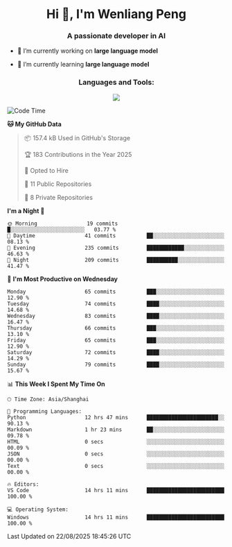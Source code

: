 <h1 align="center">Hi 👋, I'm Wenliang Peng</h1>
<h3 align="center">A passionate developer in AI</h3>

- 🔭 I’m currently working on **large language model**

- 🌱 I’m currently learning **large language model**

<!-- <h3 align="left">Connect with me:</h3> -->
<!-- <p align="left">
</p> -->

<h3 align="center">Languages and Tools:</h3>
<p align="center">
  <a href="https://skillicons.dev">
    <img src="https://skillicons.dev/icons?i=cpp,ros,docker,azure,git,linux,py,pytorch,cmake,githubactions,powershell,md&perline=6" />
  </a>
</p>


<!-- <p><img align="center" src="https://github-readme-stats.vercel.app/api/top-langs?username=bpwl0121&show_icons=true&locale=en&layout=compact" alt="bpwl0121" /></p> -->

<!-- <p><img align="center" src="https://github-readme-streak-stats.herokuapp.com/?user=bpwl0121&" alt="bpwl0121" /></p> -->

<!--START_SECTION:waka-->
![Code Time](http://img.shields.io/badge/Code%20Time-362%20hrs%2042%20mins-blue)

**🐱 My GitHub Data** 

> 📦 157.4 kB Used in GitHub's Storage 
 > 
> 🏆 183 Contributions in the Year 2025
 > 
> 💼 Opted to Hire
 > 
> 📜 11 Public Repositories 
 > 
> 🔑 8 Private Repositories 
 > 
**I'm a Night 🦉** 

```text
🌞 Morning                19 commits          █░░░░░░░░░░░░░░░░░░░░░░░░   03.77 % 
🌆 Daytime                41 commits          ██░░░░░░░░░░░░░░░░░░░░░░░   08.13 % 
🌃 Evening                235 commits         ████████████░░░░░░░░░░░░░   46.63 % 
🌙 Night                  209 commits         ██████████░░░░░░░░░░░░░░░   41.47 % 
```
📅 **I'm Most Productive on Wednesday** 

```text
Monday                   65 commits          ███░░░░░░░░░░░░░░░░░░░░░░   12.90 % 
Tuesday                  74 commits          ████░░░░░░░░░░░░░░░░░░░░░   14.68 % 
Wednesday                83 commits          ████░░░░░░░░░░░░░░░░░░░░░   16.47 % 
Thursday                 66 commits          ███░░░░░░░░░░░░░░░░░░░░░░   13.10 % 
Friday                   65 commits          ███░░░░░░░░░░░░░░░░░░░░░░   12.90 % 
Saturday                 72 commits          ████░░░░░░░░░░░░░░░░░░░░░   14.29 % 
Sunday                   79 commits          ████░░░░░░░░░░░░░░░░░░░░░   15.67 % 
```


📊 **This Week I Spent My Time On** 

```text
🕑︎ Time Zone: Asia/Shanghai

💬 Programming Languages: 
Python                   12 hrs 47 mins      ███████████████████████░░   90.13 % 
Markdown                 1 hr 23 mins        ██░░░░░░░░░░░░░░░░░░░░░░░   09.78 % 
HTML                     0 secs              ░░░░░░░░░░░░░░░░░░░░░░░░░   00.09 % 
JSON                     0 secs              ░░░░░░░░░░░░░░░░░░░░░░░░░   00.00 % 
Text                     0 secs              ░░░░░░░░░░░░░░░░░░░░░░░░░   00.00 % 

🔥 Editors: 
VS Code                  14 hrs 11 mins      █████████████████████████   100.00 % 

💻 Operating System: 
Windows                  14 hrs 11 mins      █████████████████████████   100.00 % 
```


 Last Updated on 22/08/2025 18:45:26 UTC
<!--END_SECTION:waka-->
